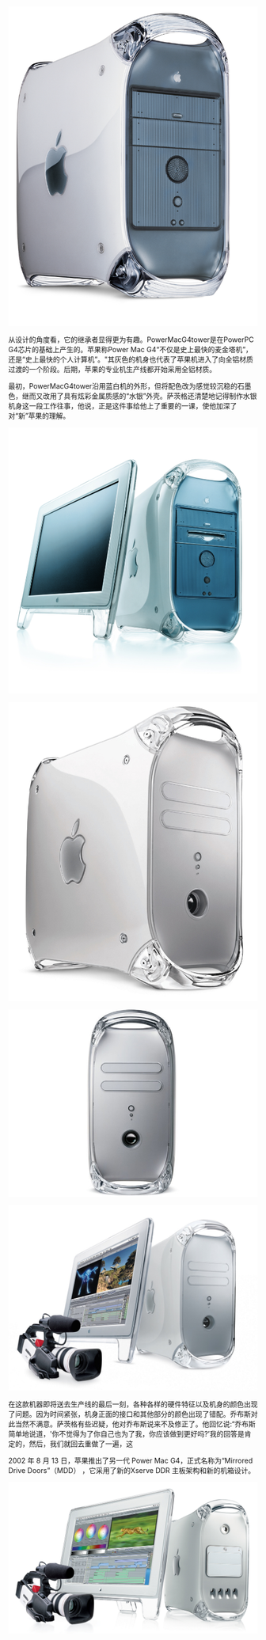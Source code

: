 ![PowerMacG4.jpg](/PowerMacG41999/PowerMacG4.jpg)

从设计的角度看，它的继承者显得更为有趣。PowerMacG4tower是在PowerPC G4芯片的基础上产生的。苹果称Power Mac G4“不仅是史上最快的麦金塔机”，还是“史上最快的个人计算机”。"其灰色的机身也代表了苹果机进入了向全铝材质过渡的一个阶段。后期，苹果的专业机生产线都开始采用全铝材质。

最初，PowerMacG4tower沿用蓝白机的外形，但将配色改为感觉较沉稳的石墨色，继而又改用了具有炫彩金属质感的“水银”外壳。萨茨格还清楚地记得制作水银机身这一段工作往事，他说，正是这件事给他上了重要的一课，使他加深了对“新”苹果的理解。

![PMG4_Cinema.jpg](/PowerMacG41999/PMG4_Cinema.jpg)

![apple_powermac-g4-quicksilver_867.jpg](/PowerMacG41999/apple_powermac-g4-quicksilver_867.jpg)

![2001-09_power_mac_G4_quicksilver_06825.jpg](/PowerMacG41999/2001-09_power_mac_G4_quicksilver_06825.jpg)

![2001-09_power_mac_G4_quicksilver_06823.jpg](/PowerMacG41999/2001-09_power_mac_G4_quicksilver_06823.jpg)

在这款机器即将送去生产线的最后一刻，各种各样的硬件特征以及机身的颜色出现了问题。因为时间紧张，机身正面的接口和其他部分的颜色出现了错配。乔布斯对此当然不满意。萨茨格有些迟疑，他对乔布斯说来不及修正了。他回忆说:“乔布斯简单地说道，'你不觉得为了你自己也为了我，你应该做到更好吗?’我的回答是肯定的，然后，我们就回去重做了一遍，这

2002 年 8 月 13 日，苹果推出了另一代 Power Mac G4，正式名称为“Mirrored Drive Doors”（MDD） ，它采用了新的Xserve DDR 主板架构和新的机箱设计。

![pmg4-mdd.jpg](/PowerMacG41999/pmg4-mdd.jpg)